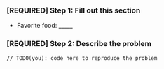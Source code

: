 <!-- DO NOT DELETE
template_path=issue_template_empty_with_opts.md
validate_template=true
-->

### [REQUIRED] Step 1: Fill out this section

  * Favorite food: _____

### [REQUIRED] Step 2: Describe the problem

```
// TODO(you): code here to reproduce the problem
```